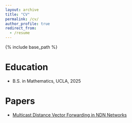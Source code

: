 ```yaml
---
layout: archive
title: "CV"
permalink: /cv/
author_profile: true
redirect_from:
  - /resume
---
```


{% include base_path %}

Education
======
* B.S. in Mathematics, UCLA, 2025

Papers
======
*  [Multicast Distance Vector Forwarding in NDN Networks](https://vixra.org/abs/2508.0008)
